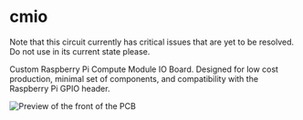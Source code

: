 # cmio

Note that this circuit currently has critical issues that are yet to be resolved. Do not use in its current state please.

Custom Raspberry Pi Compute Module IO Board. Designed for low cost production,
minimal set of components, and compatibility with the Raspberry Pi GPIO header.

![Preview of the front of the PCB](https://github.com/deltabeard/cmio/raw/master/out/cmio.png)
